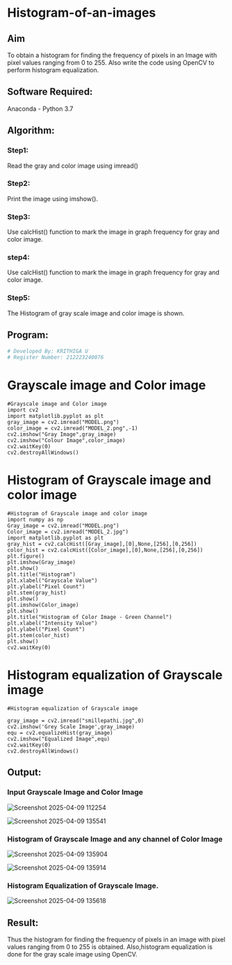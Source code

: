 # Histogram-of-an-images
## Aim
To obtain a histogram for finding the frequency of pixels in an Image with pixel values ranging from 0 to 255. Also write the code using OpenCV to perform histogram equalization.

## Software Required:
Anaconda - Python 3.7

## Algorithm:
### Step1:
Read the gray and color image using imread()

### Step2:
Print the image using imshow().

### Step3:
Use calcHist() function to mark the image in graph frequency for gray and color image.

### step4:
Use calcHist() function to mark the image in graph frequency for gray and color image.

### Step5:
The Histogram of gray scale image and color image is shown.


## Program:
```python
# Developed By: KRITHIGA U
# Register Number: 212223240076
```
# Grayscale image and Color image
```
#Grayscale image and Color image
import cv2
import matplotlib.pyplot as plt
gray_image = cv2.imread("MODEL.png")
color_image = cv2.imread("MODEL_2.png",-1)
cv2.imshow("Gray Image",gray_image)
cv2.imshow("Colour Image",color_image)
cv2.waitKey(0)
cv2.destroyAllWindows()
```
# Histogram of Grayscale image and color image
```
#Histogram of Grayscale image and color image
import numpy as np
Gray_image = cv2.imread("MODEL.png")
Color_image = cv2.imread("MODEL_2.jpg")
import matplotlib.pyplot as plt
gray_hist = cv2.calcHist([Gray_image],[0],None,[256],[0,256])
color_hist = cv2.calcHist([Color_image],[0],None,[256],[0,256])
plt.figure()
plt.imshow(Gray_image)
plt.show()
plt.title("Histogram")
plt.xlabel("Grayscale Value")
plt.ylabel("Pixel Count")
plt.stem(gray_hist)
plt.show()
plt.imshow(Color_image)
plt.show()
plt.title("Histogram of Color Image - Green Channel")
plt.xlabel("Intensity Value")
plt.ylabel("Pixel Count")
plt.stem(color_hist)
plt.show()
cv2.waitKey(0)
```
# Histogram equalization of Grayscale image
```
#Histogram equalization of Grayscale image

gray_image = cv2.imread("smillepathi.jpg",0)
cv2.imshow('Grey Scale Image',gray_image)
equ = cv2.equalizeHist(gray_image)
cv2.imshow("Equalized Image",equ)
cv2.waitKey(0)
cv2.destroyAllWindows()
```

## Output:
### Input Grayscale Image and Color Image

![Screenshot 2025-04-09 112254](https://github.com/user-attachments/assets/85a30373-07b8-488f-b9b9-eada01ab5fdc)

![Screenshot 2025-04-09 135541](https://github.com/user-attachments/assets/19a9401e-47a5-4363-81fc-a6520c69e01e)

### Histogram of Grayscale Image and any channel of Color Image

![Screenshot 2025-04-09 135904](https://github.com/user-attachments/assets/97741be4-171b-4748-bde4-d82b80540f29)

![Screenshot 2025-04-09 135914](https://github.com/user-attachments/assets/6f882b64-487c-4d50-92f2-887af79eb8fe)


### Histogram Equalization of Grayscale Image.

![Screenshot 2025-04-09 135618](https://github.com/user-attachments/assets/c2dde53d-7475-441a-bc10-48bf3dbc4a9b)

## Result: 
Thus the histogram for finding the frequency of pixels in an image with pixel values ranging from 0 to 255 is obtained. Also,histogram equalization is done for the gray scale image using OpenCV.
